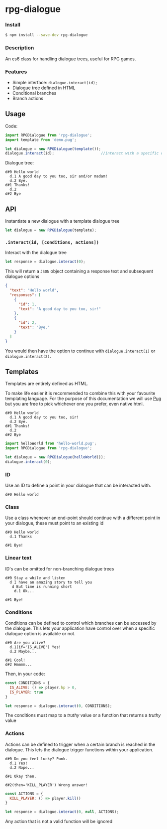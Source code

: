 # rpg-dialogue

### Install

```sh
$ npm install --save-dev rpg-dialogue
```

### Description
An es6 class for handling dialogue trees, useful for RPG games.

### Features
* Simple interface: `dialogue.interact(id);`
* Dialogue tree defined in HTML
* Conditional branches
* Branch actions

## Usage
Code:

```js
import RPGDialogue from 'rpg-dialogue';
import template from 'demo.pug';

let dialogue = new RPGDialogue(template());
dialogue.interact(id);                     //interact with a specific dialogue branch
```
Dialogue tree:

```pug
d#0 Hello world
  d.1 A good day to you too, sir and/or madam!
  d.2 Bye.
d#1 Thanks!
  d.2
d#2 Bye
```


## API

Instantiate a new dialogue with a template dialogue tree

```js
let dialogue = new RPGDialogue(template);
```

### `.interact(id, [conditions, actions])`

Interact with the dialogue tree

```js
let response = dialogue.interact(0);

```

This will return a `JSON` object containing a response text and subsequent dialogue options

```json
{
  "text": "Hello world",
  "responses": [
    {
      "id": 1,
      "text": "A good day to you too, sir!"
    },
    {
      "id": 2,
      "text": "Bye."
    }
  ]
}
```

You would then have the option to continue with `dialogue.interact(1)` or `dialogue.interact(2)`.

## Templates
Templates are entirely defined as HTML.

To make life easier it is recommended to combine this with your favourite templating language. For the purpose of this documentation we will use [Pug](https://pugjs.org/) but you are free to pick whichever one you prefer, even native html.

```pug
d#0 Hello world
  d.1 A good day to you too, sir!
  d.2 Bye.
d#1 Thanks!
  d.2
d#2 Bye
```

```js
import helloWorld from 'hello-world.pug';
import RPGDialogue from 'rpg-dialogue';

let dialogue = new RPGDialogue(helloWorld());
dialogue.interact(0);
```

### ID

Use an ID to define a point in your dialogue that can be interacted with.

```pug
d#0 Hello world
```

### Class

Use a class whenever an end-point should continue with a different point in your dialogue, these must point to an existing id

```pug
d#0 Hello world
  d.1 Thanks

d#1 Bye!
```

### Linear text

ID's can be omitted for non-branching dialogue trees

```pug
d#0 Stay a while and listen
  d I have an amazing story to tell you
   d But time is running short
    d.1 Ok...

d#1 Bye!
```

### Conditions

Conditions can be defined to control which branches can be accessed by the dialogue. This lets your application have control over when a specific dialogue option is available or not.

```pug
d#0 Are you alive?
  d.1(if='IS_ALIVE') Yes!
  d.2 Maybe...

d#1 Cool!
d#2 Hmmmm...
```
Then, in your code:

```js
const CONDITIONS = {
  IS_ALIVE: () => player.hp > 0,
  IS_PLAYER: true
}

let response = dialogue.interact(0, CONDITIONS);
```

The conditions must map to a _truthy_ value or a function that returns a _truthy_ value


### Actions

Actions can be defined to trigger when a certain branch is reached in the dialogue. This lets the dialogue trigger functions within your application.

```pug
d#0 Do you feel lucky? Punk.
  d.1 Yes!
  d.2 Nope...

d#1 Okay then.

d#2(then='KILL_PLAYER') Wrong answer!
```

```js
const ACTIONS = {
  KILL_PLAYER: () => player.kill()
}

let response = dialogue.interact(0, null, ACTIONS);
```

Any action that is not a valid function will be ignored